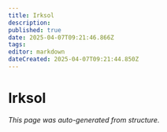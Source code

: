 ```yaml
---
title: Irksol
description: 
published: true
date: 2025-04-07T09:21:46.866Z
tags: 
editor: markdown
dateCreated: 2025-04-07T09:21:44.850Z
---
```


# Irksol

*This page was auto-generated from structure.*